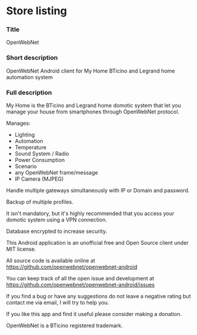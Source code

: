 # Store listing

### Title
OpenWebNet

### Short description
OpenWebNet Android client for My Home BTicino and Legrand home automation system

### Full description
My Home is the BTicino and Legrand home domotic system that let you manage your house from smartphones through OpenWebNet protocol.

Manages:
- Lighting
- Automation
- Temperature
- Sound System / Radio
- Power Consumption
- Scenario
- any OpenWebNet frame/message
- IP Camera (MJPEG)

Handle multiple gateways simultaneously with IP or Domain and password.

Backup of multiple profiles.

It isn't mandatory, but it's highly recommended that you access your domotic system using a VPN connection.

Database encrypted to increase security.

This Android application is an unofficial free and Open Source client under MIT license.

All source code is available online at https://github.com/openwebnet/openwebnet-android

You can keep track of all the open issue and development at https://github.com/openwebnet/openwebnet-android/issues

If you find a bug or have any suggestions do not leave a negative rating but contact me via email, I will try to help you.

If you like this app and find it useful please consider making a donation.

OpenWebNet is a BTicino registered trademark.
